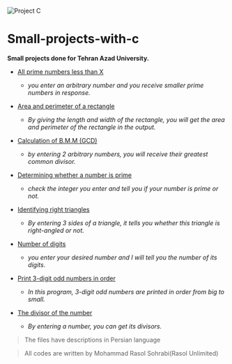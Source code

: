 ![Project C](https://github.com/Rasol-Unlimited/Small-projects-with-c/assets/62307687/7673fc2c-631e-4d86-a72e-c832d1e05d5e)

# Small-projects-with-c
**Small projects done for Tehran Azad University.**

- [All prime numbers less than X](https://github.com/Rasol-Unlimited/Small-projects-with-c/tree/main/All%20prime%20numbers%20less%20than%20X)
  - _you enter an arbitrary number and you receive smaller prime numbers in response._
 
- [Area and perimeter of a rectangle](https://github.com/Rasol-Unlimited/Small-projects-with-c/tree/main/Area%20and%20perimeter%20of%20a%20rectangle)
  - _By giving the length and width of the rectangle, you will get the area and perimeter of the rectangle in the output._
 
- [Calculation of B.M.M (GCD)](https://github.com/Rasol-Unlimited/Small-projects-with-c/tree/main/Calculation%20of%20B.M.M%20(GCD))
  - _by entering 2 arbitrary numbers, you will receive their greatest common divisor._
 
- [Determining whether a number is prime](https://github.com/Rasol-Unlimited/Small-projects-with-c/tree/main/Determining%20whether%20a%20number%20is%20prime)
  - _check the integer you enter and tell you if your number is prime or not._

- [Identifying right triangles](https://github.com/Rasol-Unlimited/Small-projects-with-c/tree/main/Identifying%20right%20triangles)
  - _By entering 3 sides of a triangle, it tells you whether this triangle is right-angled or not._

- [Number of digits](https://github.com/Rasol-Unlimited/Small-projects-with-c/tree/main/Number%20of%20digits)
  - _you enter your desired number and I will tell you the number of its digits._
 
- [Print 3-digit odd numbers in order](https://github.com/Rasol-Unlimited/Small-projects-with-c/tree/main/Print%203-digit%20odd%20numbers%20in%20order)
  - _In this program, 3-digit odd numbers are printed in order from big to small._
 
- [The divisor of the number](https://github.com/Rasol-Unlimited/Small-projects-with-c/tree/main/The%20divisor%20of%20the%20number)
  - _By entering a number, you can get its divisors._

> The files have descriptions in Persian language

> All codes are written by Mohammad Rasol Sohrabi(Rasol Unlimited)
